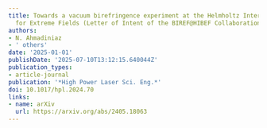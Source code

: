 ```yaml
---
title: Towards a vacuum birefringence experiment at the Helmholtz International Beamline
  for Extreme Fields (Letter of Intent of the BIREF@HIBEF Collaboration)
authors:
- N. Ahmadiniaz
- ' others'
date: '2025-01-01'
publishDate: '2025-07-10T13:12:15.640044Z'
publication_types:
- article-journal
publication: '*High Power Laser Sci. Eng.*'
doi: 10.1017/hpl.2024.70
links:
- name: arXiv
  url: https://arxiv.org/abs/2405.18063
---
```

